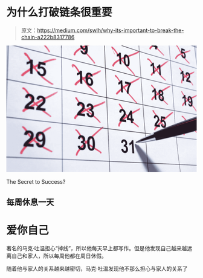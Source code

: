 # 为什么打破链条很重要

> 原文：<https://medium.com/swlh/why-its-important-to-break-the-chain-a222b8317786>

![](img/5e973f4702ca94b3e1bf3ce99788b151.png)

The Secret to Success?

## 每周休息一天

# 爱你自己

著名的马克·吐温担心“掉线”，所以他每天早上都写作。但是他发现自己越来越远离自己和家人，所以每周他都在周日休假。

随着他与家人的关系越来越密切，马克·吐温发现他不那么担心与家人的关系了